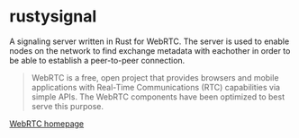 # rustysignal
A signaling server written in Rust for WebRTC.
The server is used to enable nodes on the network to find exchange metadata with eachother in order to be able to establish a peer-to-peer connection.
>WebRTC is a free, open project that provides browsers and mobile applications with Real-Time Communications (RTC) capabilities via simple APIs. The WebRTC components have been optimized to best serve this purpose.

[WebRTC homepage](https://webrtc.org/)
